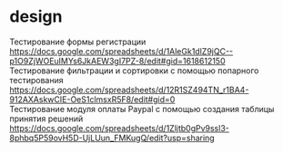 # design
Тестирование формы регистрации  
https://docs.google.com/spreadsheets/d/1AleGk1dlZ9jQC--p1O9ZjWOEuIMYs6JkAEW3gI7PZ-8/edit#gid=1618612150  
Тестирование фильтрации и сортировки с помощью попарного тестирования  
https://docs.google.com/spreadsheets/d/12R1SZ494TN_r1BA4-912AXAskwCIE-OeS1clmsxR5F8/edit#gid=0  
Тестирование модуля оплаты Paypal с помощью создания таблицы принятия решений  
https://docs.google.com/spreadsheets/d/1Zljtb0gPv9ssl3-8phbq5P59ovH5D-UjLUun_FMKugQ/edit?usp=sharing  
